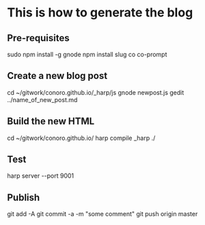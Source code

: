 # This is how to generate the blog

## Pre-requisites
sudo npm install -g gnode 
npm install slug co co-prompt

## Create a new blog post
cd ~/gitwork/conoro.github.io/_harp/js
gnode newpost.js
gedit ../name_of_new_post.md

## Build the new HTML
cd ~/gitwork/conoro.github.io/
harp compile _harp ./

## Test
harp server --port 9001

## Publish
git add -A
git commit -a -m "some comment"
git push origin master
